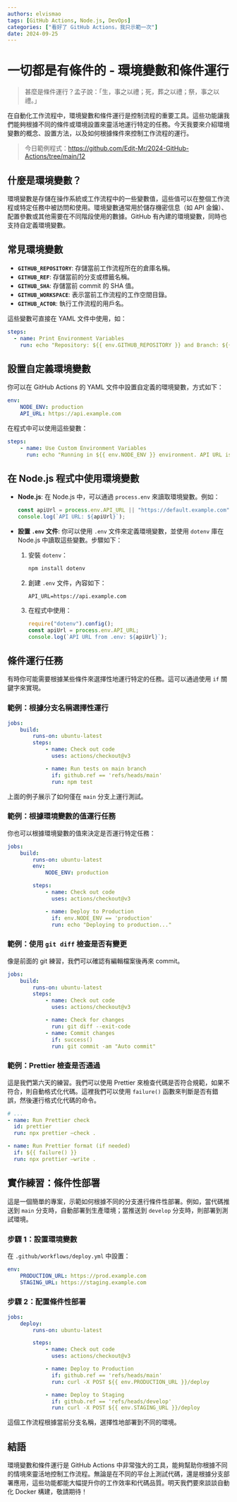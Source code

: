 ```yaml
---
authors: elvismao
tags: [GitHub Actions, Node.js, DevOps]
categories: ["看好了 GitHub Actions，我只示範一次"]
date: 2024-09-25
---
```


# 一切都是有條件的 - 環境變數和條件運行

> 甚麼是條件運行？孟子說：「生，事之以禮；死，葬之以禮；祭，事之以禮。」

在自動化工作流程中，環境變數和條件運行是控制流程的重要工具。這些功能讓我們能夠根據不同的條件或環境設置來靈活地運行特定的任務。今天我要來介紹環境變數的概念、設置方法，以及如何根據條件來控制工作流程的運行。

> 今日範例程式：<https://github.com/Edit-Mr/2024-GitHub-Actions/tree/main/12>

## 什麼是環境變數？

環境變數是存儲在操作系統或工作流程中的一些變數值，這些值可以在整個工作流程或特定任務中被訪問和使用。環境變數通常用於儲存機密信息（如 API 金鑰）、配置參數或其他需要在不同階段使用的數據。GitHub 有內建的環境變數，同時也支持自定義環境變數。

## 常見環境變數

- **`GITHUB_REPOSITORY`**: 存儲當前工作流程所在的倉庫名稱。
- **`GITHUB_REF`**: 存儲當前的分支或標籤名稱。
- **`GITHUB_SHA`**: 存儲當前 commit 的 SHA 值。
- **`GITHUB_WORKSPACE`**: 表示當前工作流程的工作空間目錄。
- **`GITHUB_ACTOR`**: 執行工作流程的用戶名。

這些變數可直接在 YAML 文件中使用，如：

```yaml
steps:
  - name: Print Environment Variables
    run: echo "Repository: ${{ env.GITHUB_REPOSITORY }} and Branch: ${{ env.GITHUB_REF }}"
```

## 設置自定義環境變數

你可以在 GitHub Actions 的 YAML 文件中設置自定義的環境變數，方式如下：

```yaml
env:
    NODE_ENV: production
    API_URL: https://api.example.com
```

在程式中可以使用這些變數：

```yaml
steps:
    - name: Use Custom Environment Variables
      run: echo "Running in ${{ env.NODE_ENV }} environment. API URL is ${{ env.API_URL }}."
```

## 在 Node.js 程式中使用環境變數

- **Node.js**: 在 Node.js 中，可以通過 `process.env` 來讀取環境變數。例如：

    ```javascript
    const apiUrl = process.env.API_URL || "https://default.example.com";
    console.log(`API URL: ${apiUrl}`);
    ```

- **設置 `.env` 文件**: 你可以使用 `.env` 文件來定義環境變數，並使用 `dotenv` 庫在 Node.js 中讀取這些變數。步驟如下：
    1. 安裝 `dotenv`：
        ```bash
        npm install dotenv
        ```
    2. 創建 `.env` 文件，內容如下：
        ```plaintext
        API_URL=https://api.example.com
        ```
    3. 在程式中使用：
        ```javascript
        require("dotenv").config();
        const apiUrl = process.env.API_URL;
        console.log(`API URL from .env: ${apiUrl}`);
        ```

## 條件運行任務

有時你可能需要根據某些條件來選擇性地運行特定的任務。這可以通過使用 `if` 關鍵字來實現。

### 範例：根據分支名稱選擇性運行

```yaml
jobs:
    build:
        runs-on: ubuntu-latest
        steps:
            - name: Check out code
              uses: actions/checkout@v3

            - name: Run tests on main branch
              if: github.ref == 'refs/heads/main'
              run: npm test
```

上面的例子展示了如何僅在 `main` 分支上運行測試。

### 範例：根據環境變數的值運行任務

你也可以根據環境變數的值來決定是否運行特定任務：

```yaml
jobs:
    build:
        runs-on: ubuntu-latest
        env:
            NODE_ENV: production

        steps:
            - name: Check out code
              uses: actions/checkout@v3

            - name: Deploy to Production
              if: env.NODE_ENV == 'production'
              run: echo "Deploying to production..."
```

### 範例：使用 `git diff` 檢查是否有變更

像是前面的 git 練習，我們可以確認有編輯檔案後再來 commit。

```yaml
jobs:
    build:
        runs-on: ubuntu-latest
        steps:
            - name: Check out code
              uses: actions/checkout@v3

            - name: Check for changes
              run: git diff --exit-code
            - name: Commit changes
              if: success()
              run: git commit -am "Auto commit"
```

### 範例：Prettier 檢查是否通過

這是我們第六天的練習。我們可以使用 Prettier 來檢查代碼是否符合規範，如果不符合，則自動格式化代碼。這裡我們可以使用 `failure()` 函數來判斷是否有錯誤，然後運行格式化代碼的命令。

```yaml
# ...
- name: Run Prettier check
  id: prettier
  run: npx prettier —check .

- name: Run Prettier format (if needed)
  if: ${{ failure() }}
  run: npx prettier —write .
```

## 實作練習：條件性部署

這是一個簡單的專案，示範如何根據不同的分支進行條件性部署。例如，當代碼推送到 `main` 分支時，自動部署到生產環境；當推送到 `develop` 分支時，則部署到測試環境。

### 步驟 1：設置環境變數

在 `.github/workflows/deploy.yml` 中設置：

```yaml
env:
    PRODUCTION_URL: https://prod.example.com
    STAGING_URL: https://staging.example.com
```

### 步驟 2：配置條件性部署

```yaml
jobs:
    deploy:
        runs-on: ubuntu-latest

        steps:
            - name: Check out code
              uses: actions/checkout@v3

            - name: Deploy to Production
              if: github.ref == 'refs/heads/main'
              run: curl -X POST ${{ env.PRODUCTION_URL }}/deploy

            - name: Deploy to Staging
              if: github.ref == 'refs/heads/develop'
              run: curl -X POST ${{ env.STAGING_URL }}/deploy
```

這個工作流程根據當前分支名稱，選擇性地部署到不同的環境。

## 結語

環境變數和條件運行是 GitHub Actions 中非常強大的工具，能夠幫助你根據不同的情境來靈活地控制工作流程。無論是在不同的平台上測試代碼，還是根據分支部署應用，這些功能都能大幅提升你的工作效率和代碼品質。明天我們要來談談自動化 Docker 構建，敬請期待！
